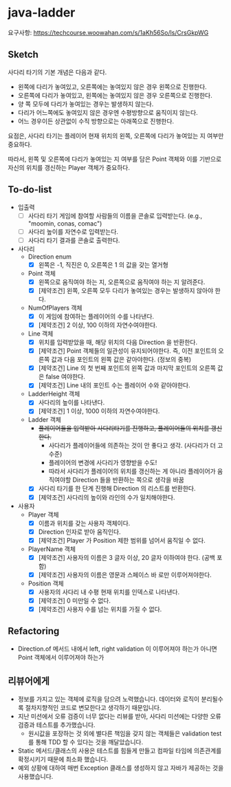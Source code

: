 # java-ladder
요구사항: https://techcourse.woowahan.com/s/1aKh56So/ls/CrsGkpWG

## Sketch
사다리 타기의 기본 개념은 다음과 같다.
- 왼쪽에 다리가 놓여있고, 오른쪽에는 놓여있지 않은 경우 왼쪽으로 진행한다.
- 오른쪽에 다리가 놓여있고, 왼쪽에는 놓여있지 않은 경우 오른쪽으로 진행한다.
- 양 쪽 모두에 다리가 놓여있는 경우는 발생하지 않는다.
- 다리가 어느쪽에도 놓여있지 않은 경우엔 수평방향으로 움직이지 않는다.
- 어느 경우이든 상관없이 수직 방향으로는 아래쪽으로 진행한다.

요점은, 사다리 타기는 플레이어 현재 위치의 왼쪽, 오른쪽에 다리가 놓여있는 지 여부만 중요하다.

따라서, 왼쪽 및 오른쪽에 다리가 놓여있는 지 여부를 담은 Point 객체와 이를 기반으로 자신의 위치를 갱신하는 Player 객체가 중요하다.

## To-do-list
- 입출력
    - [ ] 사다리 타기 게임에 참여할 사람들의 이름을 콘솔로 입력받는다. (e.g., "moomin, conas, comac")
    - [ ] 사다리 높이를 자연수로 입력받는다.
    - [ ] 사다리 타기 결과를 콘솔로 출력한다.
- 사다리
    - Direction enum
        - [x] 왼쪽은 -1, 직진은 0, 오른쪽은 1 의 값을 갖는 열거형
    - Point 객체
        - [x] 왼쪽으로 움직여야 하는 지, 오른쪽으로 움직여야 하는 지 알려준다.
        - [x] [제약조건] 왼쪽, 오른쪽 모두 다리가 놓여있는 경우는 발생하지 않아야 한다.
    - NumOfPlayers 객체
        - [x] 이 게임에 참여하는 플레이어의 수를 나타낸다.
        - [x] [제약조건] 2 이상, 100 이하의 자연수여야한다.
    - Line 객체
        - [x] 위치를 입력받았을 때, 해당 위치의 다음 Direction 을 반환한다.
        - [x] [제약조건] Point 객체들의 일관성이 유지되어야한다. 즉, 이전 포인트의 오른쪽 값과 다음 포인트의 왼쪽 값은 같아야한다. (정보의 중복)
        - [x] [제약조건] Line 의 첫 번째 포인트의 왼쪽 값과 마지막 포인트의 오른쪽 값은 false 여야한다.
        - [x] [제약조건] Line 내의 포인트 수는 플레이어 수와 같아야한다.
    - LadderHeight 객체
        - [x] 사다리의 높이를 나타낸다.
        - [x] [제약조건] 1 이상, 1000 이하의 자연수여야한다.
    - Ladder 객체
        - ~~플레이어들을 입력받아 사다리타기를 진행하고, 플레이어들의 위치를 갱신한다.~~
            - 사다리가 플레이어들에 의존하는 것이 안 좋다고 생각. (사다리가 더 고수준)
            - 플레이어의 변경에 사다리가 영향받을 수도!
            - 따라서 사다리가 플레이어의 위치를 갱신하는 게 아니라 플레이어가 움직여야할 Direction
            들을 반환하는 쪽으로 생각을 바꿈
        - [x] 사다리 타기를 한 단계 진행해 Direction 의 리스트를 반환한다.
        - [x] [제약조건] 사다리의 높이와 라인의 수가 일치해야한다.
- 사용자
    - Player 객체
        - [x] 이름과 위치를 갖는 사용자 객체이다.
        - [x] Direction 인자로 받아 움직인다.
        - [x] [제약조건] Player 가 Position 제한 범위를 넘어서 움직일 수 없다.
    - PlayerName 객체
        - [x] [제약조건] 사용자의 이름은 3 글자 이상, 20 글자 이하여야 한다. (공백 포함)
        - [x] [제약조건] 사용자의 이름은 영문과 스페이스 바 로만 이루어져야한다.
    - Position 객체
        - [x] 사용자의 사다리 내 수평 현재 위치를 인덱스로 나타낸다.
        - [x] [제약조건] 0 미만일 수 없다.
        - [x] [제약조건] 사용자 수를 넘는 위치를 가질 수 없다.
        
## Refactoring
- Direction.of 메서드 내에서 left, right validation 이 이루어져야 하는가 아니면 
Point 객체에서 이루어져야 하는가

## 리뷰어에게
- 정보를 가지고 있는 객체에 로직을 담으려 노력했습니다. 데이터와 로직이 분리될수록 절차지향적인 
코드로 변모한다고 생각하기 때문입니다.
- 지난 미션에서 오류 검증이 너무 없다는 리뷰를 받아, 사다리 미션에는 다양한 오류 검증과 테스트를 
추가했습니다. 
    - 원시값을 포장하는 것 외에 별다른 책임을 갖지 않는 객체들은 validation test
를 통해 TDD 할 수 있다는 것을 깨달았습니다.
- Static 메서드/클래스의 사용은 테스트를 힘들게 만들고 컴파일 타임에 의존관계를 확정시키기 때문에
최소화 했습니다.
- 예외 상황에 대하여 매번 Exception 클래스를 생성하지 않고 자바가 제공하는 것을 사용했습니다.